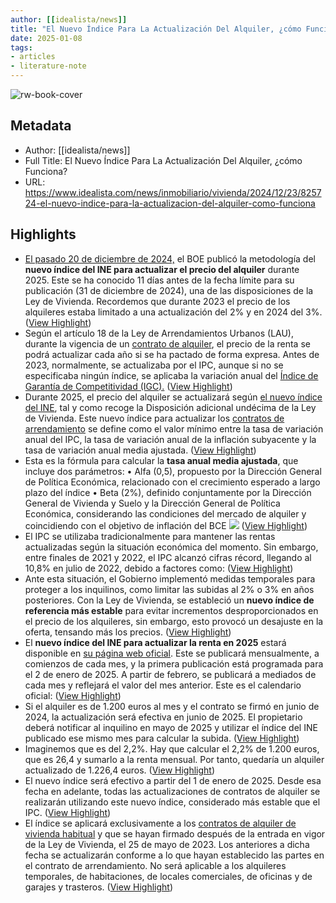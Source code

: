 ```yaml
---
author: [[idealista/news]]
title: "El Nuevo Índice Para La Actualización Del Alquiler, ¿cómo Funciona?"
date: 2025-01-08
tags: 
- articles
- literature-note
---
```

![rw-book-cover](https://st3.idealista.com/news/archivos/styles/open_graph/public/2024-12/images/indoor-shot-woman-optical-glasses-checks-bank-account-recieves-bills-holds-plastic-card.jpg?VersionId=HxINGVy7rrNP7fKk6eBRNHYDK1811nQt&itok=US4YelR1)

## Metadata
- Author: [[idealista/news]]
- Full Title: El Nuevo Índice Para La Actualización Del Alquiler, ¿cómo Funciona?
- URL: https://www.idealista.com/news/inmobiliario/vivienda/2024/12/23/825724-el-nuevo-indice-para-la-actualizacion-del-alquiler-como-funciona

## Highlights
- [El pasado 20 de diciembre de 2024,](https://www.idealista.com/news/inmobiliario/vivienda/2024/12/20/825531-el-ine-define-el-nuevo-indice-para-la-actualizacion-anual-de-los-contratos-de) el BOE publicó la metodología del **nuevo índice del INE para actualizar el precio del alquiler** durante 2025. Este se ha conocido 11 días antes de la fecha límite para su publicación (31 de diciembre de 2024), una de las disposiciones de la Ley de Vivienda. Recordemos que durante 2023 el precio de los alquileres estaba limitado a una actualización del 2% y en 2024 del 3%. ([View Highlight](https://read.readwise.io/read/01jg1k8n40b1e9fk3gajg9gfkj))
- Según el artículo 18 de la Ley de Arrendamientos Urbanos (LAU), durante la vigencia de un [contrato de alquiler](https://www.idealista.com/contratos-de-alquiler/), el precio de la renta se podrá actualizar cada año si se ha pactado de forma expresa. Antes de 2023, normalmente, se actualizaba por el IPC, aunque si no se especificaba ningún índice, se aplicaba la variación anual del [Índice de Garantía de Competitividad (IGC).](https://www.idealista.com/news/inmobiliario/vivienda/2023/05/22/805674-que-es-el-indice-de-garantia-de-competitividad-en-el-alquiler) ([View Highlight](https://read.readwise.io/read/01jg1k8zdewahmmxjzb5geaqy0))
- Durante 2025, el precio del alquiler se actualizará según [el nuevo índice del INE](https://www.idealista.com/news/inmobiliario/vivienda/2024/12/20/825531-el-ine-define-el-nuevo-indice-para-la-actualizacion-anual-de-los-contratos-de), tal y como recoge la Disposición adicional undécima de la Ley de Vivienda. Este nuevo índice para actualizar los [contratos de arrendamiento](https://www.idealista.com/contratos-de-alquiler/modelos-contratos-alquiler) se define como el valor mínimo entre la tasa de variación anual del IPC, la tasa de variación anual de la inflación subyacente y la tasa de variación anual media ajustada. ([View Highlight](https://read.readwise.io/read/01jg1k94sztr03enc9txscgyhg))
- Esta es la fórmula para calcular la **tasa anual media ajustada**, que incluye dos parámetros:
  • Alfa (0,5), propuesto por la Dirección General de Política Económica, relacionado con el crecimiento esperado a largo plazo del índice
  • Beta (2%), definido conjuntamente por la Dirección General de Vivienda y Suelo y la Dirección General de Política Económica, considerando las condiciones del mercado de alquiler y coincidiendo con el objetivo de inflación del BCE
  ![](https://st3.idealista.com/news/archivos/styles/fullwidth_xl/public/2024-12/images/tasa_ine.png?VersionId=CQobB2N3olxWEvUH9u7RxTf2S8J6C1IB&itok=Eg4P2kNy) ([View Highlight](https://read.readwise.io/read/01jg1k9tv7m7abj3n7adtkzxx5))
- El IPC se utilizaba tradicionalmente para mantener las rentas actualizadas según la situación económica del momento. Sin embargo, entre finales de 2021 y 2022, el IPC alcanzó cifras récord, llegando al 10,8% en julio de 2022, debido a factores como: ([View Highlight](https://read.readwise.io/read/01jg1k9ka3epb9rb8gcvb28z2t))
- Ante esta situación, el Gobierno implementó medidas temporales para proteger a los inquilinos, como limitar las subidas al 2% o 3% en años posteriores. Con la Ley de Vivienda, se estableció un **nuevo índice de referencia más estable** para evitar incrementos desproporcionados en el precio de los alquileres, sin embargo, esto provocó un desajuste en la oferta, tensando más los precios. ([View Highlight](https://read.readwise.io/read/01jg1ka0epva3538ak484pd25v))
- El **nuevo índice del INE para actualizar la renta en 2025** estará disponible en [su página web oficial](https://www.ine.es/). Este se publicará mensualmente, a comienzos de cada mes, y la primera publicación está programada para el 2 de enero de 2025. A partir de febrero, se publicará a mediados de cada mes y reflejará el valor del mes anterior. Este es el calendario oficial: ([View Highlight](https://read.readwise.io/read/01jg1kadzpdd65y6zpc8evdqmf))
- Si el alquiler es de 1.200 euros al mes y el contrato se firmó en junio de 2024, la actualización será efectiva en junio de 2025. El propietario deberá notificar al inquilino en mayo de 2025 y utilizar el índice del INE publicado ese mismo mes para calcular la subida. ([View Highlight](https://read.readwise.io/read/01jg1kajx59317azkycy6cjb58))
- Imaginemos que es del 2,2%. Hay que calcular el 2,2% de 1.200 euros, que es 26,4 y sumarlo a la renta mensual. Por tanto, quedaría un alquiler actualizado de 1.226,4 euros. ([View Highlight](https://read.readwise.io/read/01jg1karzw9dspbpx1hy8bxj6q))
- El nuevo índice será efectivo a partir del 1 de enero de 2025. Desde esa fecha en adelante, todas las actualizaciones de contratos de alquiler se realizarán utilizando este nuevo índice, considerado más estable que el IPC. ([View Highlight](https://read.readwise.io/read/01jg1kb03gxdge0341en76xgdx))
- El índice se aplicará exclusivamente a los [contratos de alquiler de vivienda habitual](https://www.idealista.com/news/inmobiliario/vivienda/2024/04/27/816418-tipos-de-contrato-de-alquiler-cuales-son-y-en-que-se-diferencian#Contrato+de+alquiler+de+vivienda+habitual) y que se hayan firmado después de la entrada en vigor de la Ley de Vivienda, el 25 de mayo de 2023. Los anteriores a dicha fecha se actualizarán conforme a lo que hayan establecido las partes en el contrato de arrendamiento. No será aplicable a los alquileres temporales, de habitaciones, de locales comerciales, de oficinas y de garajes y trasteros. ([View Highlight](https://read.readwise.io/read/01jg1kb1swx5p8mc1kxjpkaznx))


